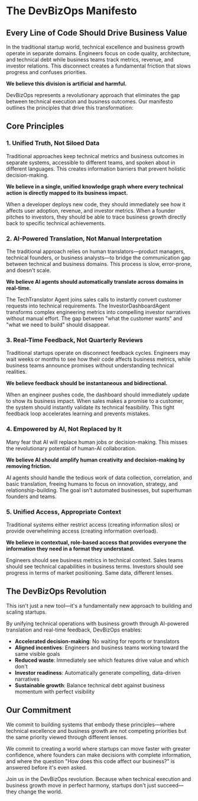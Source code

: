 # The DevBizOps Manifesto

## Every Line of Code Should Drive Business Value

In the traditional startup world, technical excellence and business growth operate in separate domains. Engineers focus on code quality, architecture, and technical debt while business teams track metrics, revenue, and investor relations. This disconnect creates a fundamental friction that slows progress and confuses priorities.

**We believe this division is artificial and harmful.**

DevBizOps represents a revolutionary approach that eliminates the gap between technical execution and business outcomes. Our manifesto outlines the principles that drive this transformation:

## Core Principles

### 1. Unified Truth, Not Siloed Data

Traditional approaches keep technical metrics and business outcomes in separate systems, accessible to different teams, and spoken about in different languages. This creates information barriers that prevent holistic decision-making.

**We believe in a single, unified knowledge graph where every technical action is directly mapped to its business impact.**

When a developer deploys new code, they should immediately see how it affects user adoption, revenue, and investor metrics. When a founder pitches to investors, they should be able to trace business growth directly back to specific technical achievements.

### 2. AI-Powered Translation, Not Manual Interpretation

The traditional approach relies on human translators—product managers, technical founders, or business analysts—to bridge the communication gap between technical and business domains. This process is slow, error-prone, and doesn't scale.

**We believe AI agents should automatically translate across domains in real-time.**

The TechTranslator Agent joins sales calls to instantly convert customer requests into technical requirements. The InvestorDashboardAgent transforms complex engineering metrics into compelling investor narratives without manual effort. The gap between "what the customer wants" and "what we need to build" should disappear.

### 3. Real-Time Feedback, Not Quarterly Reviews

Traditional startups operate on disconnect feedback cycles. Engineers may wait weeks or months to see how their code affects business metrics, while business teams announce promises without understanding technical realities.

**We believe feedback should be instantaneous and bidirectional.**

When an engineer pushes code, the dashboard should immediately update to show its business impact. When sales makes a promise to a customer, the system should instantly validate its technical feasibility. This tight feedback loop accelerates learning and prevents mistakes.

### 4. Empowered by AI, Not Replaced by It

Many fear that AI will replace human jobs or decision-making. This misses the revolutionary potential of human-AI collaboration.

**We believe AI should amplify human creativity and decision-making by removing friction.**

AI agents should handle the tedious work of data collection, correlation, and basic translation, freeing humans to focus on innovation, strategy, and relationship-building. The goal isn't automated businesses, but superhuman founders and teams.

### 5. Unified Access, Appropriate Context

Traditional systems either restrict access (creating information silos) or provide overwhelming access (creating information overload).

**We believe in contextual, role-based access that provides everyone the information they need in a format they understand.**

Engineers should see business metrics in technical context. Sales teams should see technical capabilities in business terms. Investors should see progress in terms of market positioning. Same data, different lenses.

## The DevBizOps Revolution

This isn't just a new tool—it's a fundamentally new approach to building and scaling startups.

By unifying technical operations with business growth through AI-powered translation and real-time feedback, DevBizOps enables:

- **Accelerated decision-making**: No waiting for reports or translators
- **Aligned incentives**: Engineers and business teams working toward the same visible goals
- **Reduced waste**: Immediately see which features drive value and which don't
- **Investor readiness**: Automatically generate compelling, data-driven narratives
- **Sustainable growth**: Balance technical debt against business momentum with perfect visibility

## Our Commitment

We commit to building systems that embody these principles—where technical excellence and business growth are not competing priorities but the same priority viewed through different lenses.

We commit to creating a world where startups can move faster with greater confidence, where founders can make decisions with complete information, and where the question "How does this code affect our business?" is answered before it's even asked.

Join us in the DevBizOps revolution. Because when technical execution and business growth move in perfect harmony, startups don't just succeed—they change the world.
